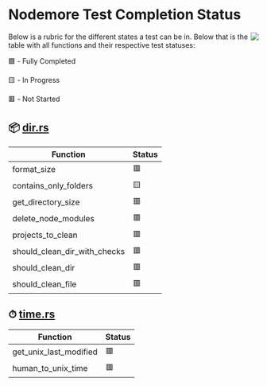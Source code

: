 # Nodemore Test Completion Status

<img style="float: right;" src="https://rustacean.net/assets/cuddlyferris.png">

Below is a rubric for the different states a test can be in. Below that is the table with all functions and their respective test statuses:


🟩 - Fully Completed 

🟨 - In Progress 

🟥 - Not Started 
## 📦 [dir.rs](https://github.com/WillKirkmanM/nodemore/blob/main/src/dir.rs)
| **Function**                 | **Status** |
|------------------------------|------------|
| format_size                  | 🟥          |
| contains_only_folders        | 🟨          |
| get_directory_size           | 🟥          |
| delete_node_modules          | 🟥          |
| projects_to_clean            | 🟥          |
| should_clean_dir_with_checks | 🟥          |
| should_clean_dir             | 🟥          |
| should_clean_file            | 🟥          |

## ⏱  [time.rs](https://github.com/WillKirkmanM/nodemore/blob/main/src/time.rs)
| **Function**           | **Status** |
|------------------------|------------|
| get_unix_last_modified | 🟥          |
| human_to_unix_time     | 🟥          |

